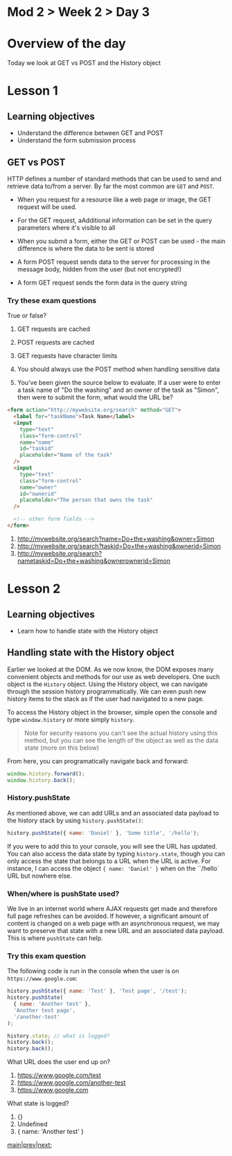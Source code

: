 # Mod 2 > Week 2 > Day 3

# Overview of the day

Today we look at GET vs POST and the History object

# Lesson 1

## Learning objectives

- Understand the difference between GET and POST
- Understand the form submission process

## GET vs POST

HTTP defines a number of standard methods that can be used to send and retrieve data to/from a server. By far the most common are `GET` and `POST`.

- When you request for a resource like a web page or image, the GET request will be used.

- For the GET request, aAdditional information can be set in the query parameters where it's visible to all

- When you submit a form, either the GET or POST can be used - the main difference is where the data to be sent is stored

- A form POST request sends data to the server for processing in the message body, hidden from the user (but not encrypted!)

- A form GET request sends the form data in the query string

### Try these exam questions

True or false?

1. GET requests are cached
2. POST requests are cached
3. GET requests have character limits
4. You should always use the POST method when handling sensitive data

5. You've been given the source below to evaluate. If a user were to enter a task name of "Do the washing" and an owner of the task as "Simon", then were to submit the form, what would the URL be?

```html
<form action="http://mywebsite.org/search" method="GET">
  <label for="taskName">Task Name</label>
  <input
    type="text"
    class="form-control"
    name="name"
    id="taskid"
    placeholder="Name of the task"
  />
  <input
    type="text"
    class="form-control"
    name="owner"
    id="ownerid"
    placeholder="The person that owns the task"
  />

  <!-- other form fields -->
</form>
```

1. http://mywebsite.org/search?name=Do+the+washing&owner=Simon
2. http://mywebsite.org/search?taskid=Do+the+washing&ownerid=Simon
3. http://mywebsite.org/search?nametaskid=Do+the+washing&ownerownerid=Simon

# Lesson 2

## Learning objectives

- Learn how to handle state with the History object

## Handling state with the History object

Earlier we looked at the DOM. As we now know, the DOM exposes many convenient objects and methods for our use as web developers. One such object is the `History` object. Using the History object, we can navigate through the session history programmatically. We can even push new history items to the stack as if the user had navigated to a new page.

To access the History object in the browser, simple open the console and type `window.history` or more simply `history`.

> Note for security reasons you can't see the actual history using this method, but you can see the length of the object as well as the data state (more on this below)

From here, you can programatically navigate back and forward:

```javascript
window.history.forward();
window.history.back();
```

### History.pushState

As mentioned above, we can add URLs and an associated data payload to the history stack by using `history.pushState()`:

```javascript
history.pushState({ name: 'Daniel' }, 'Some title', '/hello');
```

If you were to add this to your console, you will see the URL has updated. You can also access the data state by typing `history.state`, though you can only access the state that belongs to a URL when the URL is active. For instance, I can access the object `{ name: 'Daniel' }` when on the ``/hello` URL but nowhere else.

### When/where is pushState used?

We live in an internet world where AJAX requests get made and therefore full page refreshes can be avoided. If however, a significant amount of content is changed on a web page with an asynchronous request, we may want to preserve that state with a new URL and an associated data payload. This is where `pushState` can help.

### Try this exam question

The following code is run in the console when the user is on `https://www.google.com`:

```javascript
history.pushState({ name: 'Test' }, 'Test page', '/test');
history.pushState(
  { name: 'Another test' },
  'Another test page',
  '/another-test'
);

history.state; // what is logged?
history.back();
history.back();
```

What URL does the user end up on?

1. https://www.google.com/test
2. https://www.google.com/another-test
3. https://www.google.com

What state is logged?

1. {}
2. Undefined
3. { name: 'Another test' }

[main](/swe)|[prev](/swe/mod2/wk2/day2.html)|[next](/swe/mod2/wk2/day4.html);
